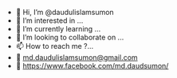 - 👋 Hi, I’m @daudulislamsumon
- 👀 I’m interested in ...
- 🌱 I’m currently learning ...
- 💞️ I’m looking to collaborate on ...
- 📫 How to reach me ?...
- 📧 md.daudulislamsumon@gmail.com
- 🙊 https://www.facebook.com/md.daudsumon/

<!---
daudulislamsumon/daudulislamsumon is a ✨ special ✨ repository because its `README.md` (this file) appears on your GitHub profile.
You can click the Preview link to take a look at your changes.
--->
